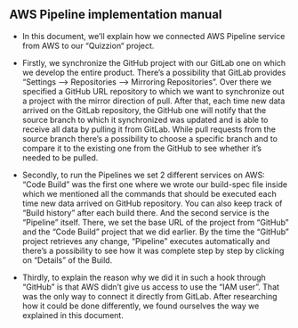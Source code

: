 ## AWS Pipeline implementation manual

-  In this document, we’ll explain how we connected AWS Pipeline service from AWS to our “Quizzion“ project. 

-  Firstly, we synchronize the GitHub project with our GitLab one on which we develop the entire product. There’s a possibility that GitLab provides “Settings --> Repositories --> Mirroring Repositories”. Over there we specified a GitHub URL repository to which we want to synchronize out a project with the mirror direction of pull. After that, each time new data arrived on the GitLab repository, the GitHub one will notify that the source branch to which it synchronized was updated and is able to receive all data by pulling it from GitLab. While pull requests from the source branch there’s a possibility to choose a specific branch and to compare it to the existing one from the GitHub to see whether it’s needed to be pulled.

-  Secondly, to run the Pipelines we set 2 different services on AWS: “Code Build” was the first one where we wrote our build-spec file inside which we mentioned all the commands that should be executed each time new data arrived on GitHub repository. You can also keep track of “Build history” after each build there. And the second service is the “Pipeline” itself. There, we set the base URL of the project from “GitHub” and the “Code Build” project that we did earlier. By the time the “GitHub” project retrieves any change, “Pipeline” executes automatically and there’s a possibility to see how it was complete step by step by clicking on “Details” of the Build.
 
-  Thirdly, to explain the reason why we did it in such a hook through “GitHub” is that AWS didn’t give us access to use the “IAM user”. That was the only way to connect it directly from GitLab. After researching how it could be done differently, we found ourselves the way we explained in this document.
